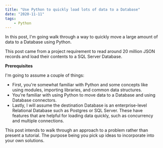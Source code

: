 ```yaml
---
title: "Use Python to quickly load lots of data to a Database"
date: "2020-11-11"
tags:
    - Python
---
```


In this post, I'm going walk through a way to quickly move a large amount of data to a Database using Python.

This post came from a project requirement to read around 20 million JSON records and load their contents to a SQL Server Database.

**Prerequisites**

I'm going to assume a couple of things:
* First, you're somewhat familiar with Python and some concepts like using modules, importing libraries, and common data structures.
* You're familiar with using Python to move data to a Database and using Database connectors.
* Lastly, I will assume the destination Database is an enterprise-level Relational Database such as Postgres or SQL Server. These have features that are helpful for loading data quickly, such as concurrency and multiple connections.

This post intends to walk through an approach to a problem rather than present a tutorial. The purpose being you pick up ideas to incorporate into your own solutions.
